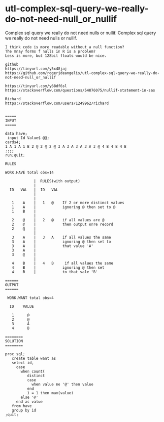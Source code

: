 # utl-complex-sql-query-we-really-do-not-need-null_or_nullif
Complex sql query we really do not need nulls or nullif. 
    Complex sql query we really do not need nulls or nullif.                                                  
                                                                                                              
    I think code is more readable without a null function?                                                    
    The mnay forms f nulls in R is a problem?                                                                 
    Less is more, but 128bit floats would be nice.                                                            
                                                                                                              
    github                                                                                                    
    https://tinyurl.com/y5x48jaj                                                                              
    https://github.com/rogerjdeangelis/utl-complex-sql-query-we-really-do-not-need-null_or_nullif             
                                                                                                              
    https://tinyurl.com/y68df6sl                                                                              
    https://stackoverflow.com/questions/54876075/nullif-statement-in-sas                                      
                                                                                                              
    Richard                                                                                                   
    https://stackoverflow.com/users/1249962/richard                                                           
                                                                                                              
                                                                                                              
    =====                                                                                                     
    INPUT                                                                                                     
    =====                                                                                                     
                                                                                                              
    data have;                                                                                                
     input Id Value$ @@;                                                                                      
    cards4;                                                                                                   
    1 A 1 A 1 B 2 @ 2 @ 2 @ 3 A 3 A 3 A 3 A 3 @ 4 B 4 B 4 B                                                   
    ;;;;                                                                                                      
    run;quit;                                                                                                 
                                                                                                              
    RULES                                                                                                     
                                                                                                              
    WORK.HAVE total obs=14                                                                                    
                                                                                                              
                 |  RULES(with output)                                                                        
                 |                                                                                            
      ID   VAL   |  ID   VAL                                                                                  
                 |                                                                                            
                 |                                                                                            
       1    A    |   1   @    If 2 or more distinct values                                                    
       1    A    |            ignoring @ then set to @                                                        
       1    B    |                                                                                            
                 |                                                                                            
       2    @    |   2   @    if all values are @                                                             
       2    @    |            then output onre record                                                         
       2    @    |                                                                                            
                 |                                                                                            
       3    A    |   3   A    if all values the same                                                          
       3    A    |            ignoring @ then set to                                                          
       3    A    |            that value 'A'                                                                  
       3    A    |                                                                                            
       3    @    |                                                                                            
                 |                                                                                            
       4    B    |   4   B     if all values the same                                                         
       4    B    |            ignoring @ then set                                                             
       4    B    |            to that vale 'B'                                                                
                                                                                                              
    ======                                                                                                    
    OUTPUT                                                                                                    
    ======                                                                                                    
                                                                                                              
     WORK.WANT total obs=4                                                                                    
                                                                                                              
      ID    VALUE                                                                                             
                                                                                                              
       1      @                                                                                               
       2      @                                                                                               
       3      A                                                                                               
       4      B                                                                                               
                                                                                                              
    ========                                                                                                  
    SOLUTION                                                                                                  
    ========                                                                                                  
                                                                                                              
    proc sql;                                                                                                 
       create table want as                                                                                   
       select id,                                                                                             
         case                                                                                                 
           when count(                                                                                        
              distinct                                                                                        
              case                                                                                            
                when value ne '@' then value                                                                  
              end                                                                                             
              ) = 1 then max(value)                                                                           
           else '@'                                                                                           
         end as value                                                                                         
       from have                                                                                              
       group by id                                                                                            
    ;quit;                                                                                                    
                                                                                                              
